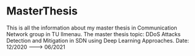 # MasterThesis

This is all the information about my master thesis in Communication Network group in TU Ilmenau.
The master thesis topic: DDoS Attacks Detection and Mitigation in SDN using Deep Learning Approaches.
Date: 12/2020 ---> 06/2021

